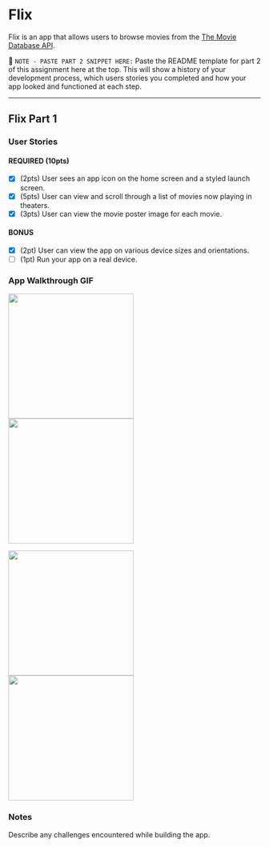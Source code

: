 # Flix

Flix is an app that allows users to browse movies from the [The Movie Database API](http://docs.themoviedb.apiary.io/#).

📝 `NOTE - PASTE PART 2 SNIPPET HERE:` Paste the README template for part 2 of this assignment here at the top. This will show a history of your development process, which users stories you completed and how your app looked and functioned at each step.

---

## Flix Part 1

### User Stories
#### REQUIRED (10pts)
- [x] (2pts) User sees an app icon on the home screen and a styled launch screen.
- [x] (5pts) User can view and scroll through a list of movies now playing in theaters.
- [x] (3pts) User can view the movie poster image for each movie.

#### BONUS
- [x] (2pt) User can view the app on various device sizes and orientations.
- [ ] (1pt) Run your app on a real device.

### App Walkthrough GIF
<img src="http://g.recordit.co/ZO84KbgdTt.gif" width=250><br>
<img src="http://g.recordit.co/EQCQy2vsrP.gif" width=250><br>

<img src="http://g.recordit.co/qMAHPBCoY3.gif" width=250><br> 
<img src="http://g.recordit.co/37k0Nh7XSJ.gif" width=250><br>
### Notes
Describe any challenges encountered while building the app.
